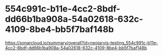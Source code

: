 # 554c991c-b11e-4cc2-8bdf-dd66b1ba908a-54a02618-632c-4109-8be4-bb5f7baf148b
https://sonarcloud.io/summary/overall?id=neojarvis-testing_554c991c-b11e-4cc2-8bdf-dd66b1ba908a-54a02618-632c-4109-8be4-bb5f7baf148b
